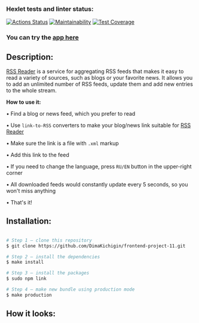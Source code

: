 ### Hexlet tests and linter status:

[![Actions Status](https://github.com/DimaKichigin/frontend-project-11/workflows/hexlet-check/badge.svg)](https://github.com/DimaKichigin/frontend-project-11/actions)
[![Maintainability](https://api.codeclimate.com/v1/badges/7c1b549f73f6c32cdf2e/maintainability)](https://codeclimate.com/github/DimaKichigin/frontend-project-11/maintainability)
[![Test Coverage](https://api.codeclimate.com/v1/badges/7c1b549f73f6c32cdf2e/test_coverage)](https://codeclimate.com/github/DimaKichigin/frontend-project-11/test_coverage)

### You can try the [app here](https://frontend-project-11-six-sigma.vercel.app/)

## Description:

[RSS Reader](https://frontend-project-11-six-sigma.vercel.app/) is a service for aggregating RSS feeds that makes it easy to read a variety of sources, such as blogs or your favorite news. It allows you to add an unlimited number of RSS feeds, update them and add new entries to the whole stream.

**How to use it:**

• Find a blog or news feed, which you prefer to read

• Use `link-to-RSS` converters to make your blog/news link suitable for [RSS Reader](https://frontend-project-11-six-sigma.vercel.app/)

• Make sure the link is a file with `.xml` markup

• Add this link to the feed

• If you need to change the language, press `RU/EN` button in the upper-right corner

• All downloaded feeds would constantly update every 5 seconds, so you won't miss anything

• That's it!

## Installation:

```sh

# Step 1 — clone this repository
$ git clone https://github.com/DimaKichigin/frontend-project-11.git

# Step 2 — install the dependencies
$ make install

# Step 3 — install the packages
$ sudo npm link

# Step 4 — make new bundle using production mode
$ make production
```

## How it looks:
